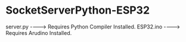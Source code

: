 # SocketServerPython-ESP32
server.py ----> Requires Python Compiler Installed.
ESP32.ino ----> Requires Arudino Installed.
